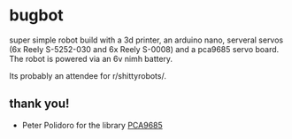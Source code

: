 # bugbot
super simple robot build with a 3d printer, an arduino nano, serveral servos (6x Reely S-5252-030 and 6x Reely S-0008) and a pca9685 servo board. The robot is powered via an 6v nimh battery.

Its probably an attendee for r/shittyrobots/.

## thank you!
- Peter Polidoro for the library [PCA9685](https://github.com/janelia-arduino/PCA9685)